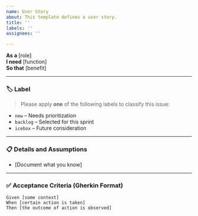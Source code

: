 ```yaml
---
name: User Story
about: This template defines a user story.
title: ''
labels: ''
assignees: ''

---
```


**As a** [role]  
**I need** [function]  
**So that** [benefit]  

---

### 🏷️ Label  
> Please apply **one** of the following labels to classify this issue:  
- `new` – Needs prioritization  
- `backlog` – Selected for this sprint  
- `icebox` – Future consideration  

---

### 📋 Details and Assumptions
* [Document what you know]

---

### ✅ Acceptance Criteria (Gherkin Format)

```gherkin
Given [some context]  
When [certain action is taken]  
Then [the outcome of action is observed]
